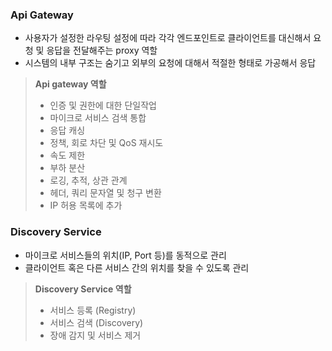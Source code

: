 ### Api Gateway

- 사용자가 설정한 라우팅 설정에 따라 각각 엔드포인트로 클라이언트를 대신해서 요청 및 응답을 전달해주는 proxy 역할
- 시스템의 내부 구조는 숨기고 외부의 요청에 대해서 적절한 형태로 가공해서 응답

> **Api gateway 역할**
>- 인증 및 권한에 대한 단일작업
>- 마이크로 서비스 검색 통합
>- 응답 캐싱
>- 정책, 회로 차단 및 QoS 재시도
>- 속도 제한
>- 부하 분산
>- 로깅, 추적, 상관 관계
>- 헤더, 쿼리 문자열 및 청구 변환
>- IP 허용 목록에 추가

### Discovery Service

- 마이크로 서비스들의 위치(IP, Port 등)를 동적으로 관리
- 클라이언트 혹은 다른 서비스 간의 위치를 찾을 수 있도록 관리

> **Discovery Service 역할**
>- 서비스 등록 (Registry)
>- 서비스 검색 (Discovery)
>- 장애 감지 및 서비스 제거
